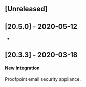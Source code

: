 ## [Unreleased]


## [20.5.0] - 2020-05-12
-

## [20.3.3] - 2020-03-18
#### New Integration
Proofpoint email security appliance.
